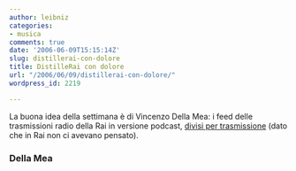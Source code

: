 ```yaml
---
author: leibniz
categories:
- musica
comments: true
date: '2006-06-09T15:15:14Z'
slug: distillerai-con-dolore
title: DistilleRai con dolore
url: "/2006/06/09/distillerai-con-dolore/"
wordpress_id: 2219

---
```

La buona idea della settimana è di Vincenzo Della Mea: i feed delle trasmissioni radio della Rai in versione podcast, [divisi per trasmissione](https://www.dellamea.it/distillerai/) (dato che in Rai non ci avevano pensato).


### Della Mea
